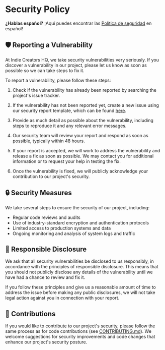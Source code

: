 <!--
* SECURITY.MD version 0.1.0
* If you make any modifications to this file, please update the Spanish version as well.
* Originally created by @Zyruks
* Contributors:
-->

# Security Policy

**¿Hablas español?** ¡Aquí puedes encontrar las [Política de seguridad](ES/SECURITY_ES.md) en español!

## 🛡️ Reporting a Vulnerability

At Indie Creators HQ, we take security vulnerabilities very seriously. If you discover a vulnerability in our project, please let us know as soon as possible so we can take steps to fix it.

To report a vulnerability, please follow these steps:

1. Check if the vulnerability has already been reported by searching the project's issue tracker.

2. If the vulnerability has not been reported yet, create a new issue using our security report template, which can be found [here](https://github.com/serudda/reward-system/issues/new/choose).

3. Provide as much detail as possible about the vulnerability, including steps to reproduce it and any relevant error messages.

4. Our security team will review your report and respond as soon as possible, typically within 48 hours.

5. If your report is accepted, we will work to address the vulnerability and release a fix as soon as possible. We may contact you for additional information or to request your help in testing the fix.

6. Once the vulnerability is fixed, we will publicly acknowledge your contribution to our project's security.

## 🔒 Security Measures

We take several steps to ensure the security of our project, including:

- Regular code reviews and audits
- Use of industry-standard encryption and authentication protocols
- Limited access to production systems and data
- Ongoing monitoring and analysis of system logs and traffic

## 🙏 Responsible Disclosure

We ask that all security vulnerabilities be disclosed to us responsibly, in accordance with the principles of responsible disclosure. This means that you should not publicly disclose any details of the vulnerability until we have had a chance to review and fix it.

If you follow these principles and give us a reasonable amount of time to address the issue before making any public disclosures, we will not take legal action against you in connection with your report.

## 🤝 Contributions

If you would like to contribute to our project's security, please follow the same process as for code contributions (see [CONTRIBUTING.md](CONTRIBUTING.md)). We welcome suggestions for security improvements and code changes that enhance our project's security posture.
